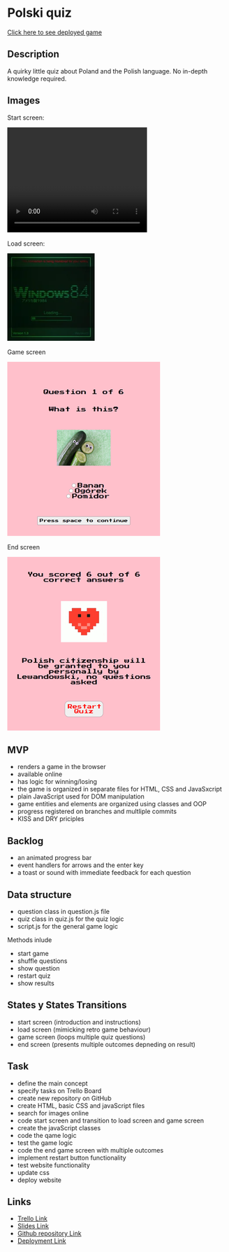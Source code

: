 # Polski quiz

[Click here to see deployed game](https://pikkukurkku.github.io/polski_quiz/)

## Description

A quirky little quiz about Poland and the Polish language. No in-depth knowledge required.

## Images

Start screen:

<video width="320" height="240" controls>
  <source src="https://youtube.com/shorts/HTN4065CqkM?feature=share" type="video">
  Your browser does not support the video tag.
</video>

Load screen:

![load screen](./images/loadingretro.webp)

Game screen

![game screen](./images/ScreenshotGameScreen2.0.png)

End screen

![end screen](./images/EndScreen.png)

## MVP

- renders a game in the browser
- available online
- has logic for winning/losing
- the game is organized in separate files for HTML, CSS and JavaSxcript
- plain JavaScript used for DOM manipulation
- game entities and elements are organized using classes and OOP
- progress registered on branches and multliple commits
- KISS and DRY priciples

## Backlog

- an animated progress bar
- event handlers for arrows and the enter key
- a toast or sound with immediate feedback for each question

## Data structure

- question class in question.js file
- quiz class in quiz.js for the quiz logic
- script.js for the general game logic

Methods inlude

- start game
- shuffle questions
- show question
- restart quiz
- show results

## States y States Transitions

- start screen (introduction and instructions)
- load screen (mimicking retro game behaviour)
- game screen (loops multiple quiz questions)
- end screen (presents multiple outcomes depneding on result)

## Task

- define the main concept
- specify tasks on Trello Board
- create new repository on GitHub
- create HTML, basic CSS and javaScript files
- search for images online
- code start screen and transition to load screen and game screen
- create the javaScript classes
- code the qame logic
- test the game logic
- code the end game screen with multiple outcomes
- implement restart button functionality
- test website functionality
- update css
- deploy website

## Links

- [Trello Link](https://trello.com/b/HXiTWsPR/polski-quiz)
- [Slides Link](https://prezi.com/p/edit/irgcw7iangz1/)
- [Github repository Link](https://github.com/pikkukurkku/polski_quiz)
- [Deployment Link](https://pikkukurkku.github.io/polski_quiz/)
